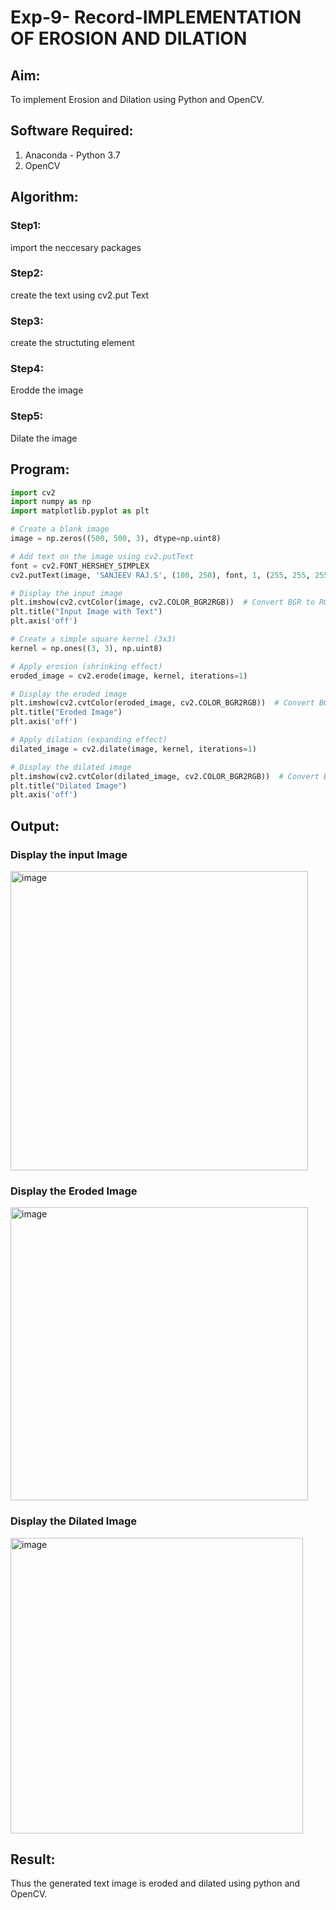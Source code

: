 # Exp-9- Record-IMPLEMENTATION OF EROSION AND DILATION
## Aim:
To implement Erosion and Dilation using Python and OpenCV.
## Software Required:
1. Anaconda - Python 3.7
2. OpenCV
## Algorithm:
### Step1:
import the neccesary packages

### Step2:
create the text using cv2.put Text

### Step3:
create the structuting element

### Step4:
Erodde the image

### Step5:
Dilate the image

 
## Program:

``` Python
import cv2
import numpy as np
import matplotlib.pyplot as plt

# Create a blank image
image = np.zeros((500, 500, 3), dtype=np.uint8)

# Add text on the image using cv2.putText
font = cv2.FONT_HERSHEY_SIMPLEX
cv2.putText(image, 'SANJEEV RAJ.S', (100, 250), font, 1, (255, 255, 255), 2, cv2.LINE_AA)

# Display the input image
plt.imshow(cv2.cvtColor(image, cv2.COLOR_BGR2RGB))  # Convert BGR to RGB for displaying
plt.title("Input Image with Text")
plt.axis('off')

# Create a simple square kernel (3x3)
kernel = np.ones((3, 3), np.uint8)

# Apply erosion (shrinking effect)
eroded_image = cv2.erode(image, kernel, iterations=1)

# Display the eroded image
plt.imshow(cv2.cvtColor(eroded_image, cv2.COLOR_BGR2RGB))  # Convert BGR to RGB
plt.title("Eroded Image")
plt.axis('off')

# Apply dilation (expanding effect)
dilated_image = cv2.dilate(image, kernel, iterations=1)

# Display the dilated image
plt.imshow(cv2.cvtColor(dilated_image, cv2.COLOR_BGR2RGB))  # Convert BGR to RGB
plt.title("Dilated Image")
plt.axis('off')
```
## Output:

### Display the input Image

<img width="476" height="479" alt="image" src="https://github.com/user-attachments/assets/499427cb-6dd3-4a0e-92ac-0c6f046571c5" />



### Display the Eroded Image

<img width="476" height="469" alt="image" src="https://github.com/user-attachments/assets/83437e8c-c6e2-4acb-bb4f-402991a6fad8" />


### Display the Dilated Image
<img width="468" height="473" alt="image" src="https://github.com/user-attachments/assets/cb115f62-82e8-45b8-81c7-13ee7b26684a" />



## Result:
Thus the generated text image is eroded and dilated using python and OpenCV.
